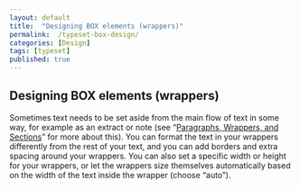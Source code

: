 ```yaml
---
layout: default
title:  "Designing BOX elements (wrappers)"
permalink:  /typeset-box-design/
categories: [Design]
tags: [typeset]
published: true
---
```


<section data-type="chapter" class="hsecchapter" data-hederis-type="hsecchapter" id="typeset-box-design" data-pi-attrs="id: typeset-box-design; data-tags: typeset;" role="doc-chapter" data-tags="typeset" data-author-name=" " data-book-title=" " title="Designing BOX elements (wrappers)"><h1 data-hederis-type="hblkchaptitle" class="hblkchaptitle" id="pl9PEf1Pp">Designing BOX elements (wrappers)</h1><p class="hblkp" data-hederis-type="hblkp" id="ppMlzKn5h">Sometimes text needs to be set aside from the main flow of text in some way, for example as an extract or note (see &#8220;<a href="{% post_url 2020-08-25-11-ParagraphsWrappersSectionsandInlines %}" data-hederis-type="hspana" id="p9YehNyci"><span class="Hyperlink" data-hederis-type="hspnspan" id="p8KmNUxHC">Paragraphs, Wrappers, and Sections</span></a>&#8221; for more about this). You can format the text in your wrappers differently from the rest of your text, and you can add borders and extra spacing around your wrappers. You can also set a specific width or height for your wrappers, or let the wrappers size themselves automatically based on the width of the text inside the wrapper (choose &#8220;auto&#8221;).</p></section>